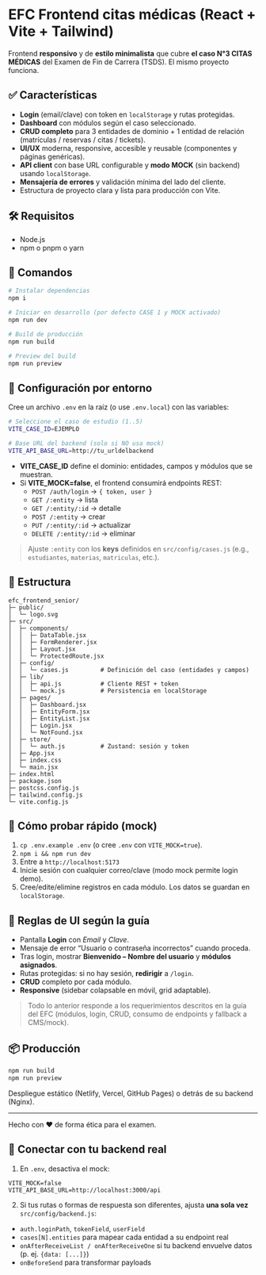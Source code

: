 # EFC Frontend citas médicas (React + Vite + Tailwind)

Frontend **responsivo** y de **estilo minimalista** que cubre **el caso N°3 CITAS MÉDICAS** del Examen de Fin de Carrera (TSDS).
El mismo proyecto funciona.

## ✅ Características

- **Login** (email/clave) con token en `localStorage` y rutas protegidas.
- **Dashboard** con módulos según el caso seleccionado.
- **CRUD completo** para 3 entidades de dominio + 1 entidad de relación (matrículas / reservas / citas / tickets).
- **UI/UX** moderna, responsive, accesible y reusable (componentes y páginas genéricas).
- **API client** con base URL configurable y **modo MOCK** (sin backend) usando `localStorage`.
- **Mensajería de errores** y validación mínima del lado del cliente.
- Estructura de proyecto clara y lista para producción con Vite.

## 🛠️ Requisitos

- Node.js
- npm o pnpm o yarn

## 🚀 Comandos

```bash
# Instalar dependencias
npm i

# Iniciar en desarrollo (por defecto CASE 1 y MOCK activado)
npm run dev

# Build de producción
npm run build

# Preview del build
npm run preview
```

## 🔧 Configuración por entorno

Cree un archivo `.env` en la raíz (o use `.env.local`) con las variables:

```bash
# Seleccione el caso de estudio (1..5)
VITE_CASE_ID=EJEMPLO

# Base URL del backend (solo si NO usa mock)
VITE_API_BASE_URL=http://tu_urldelbackend

```

- **VITE_CASE_ID** define el dominio: entidades, campos y módulos que se muestran.
- Si **VITE_MOCK=false**, el frontend consumirá endpoints REST:
  - `POST /auth/login`  → `{ token, user }`
  - `GET /:entity`      → lista
  - `GET /:entity/:id`  → detalle
  - `POST /:entity`     → crear
  - `PUT /:entity/:id`  → actualizar
  - `DELETE /:entity/:id` → eliminar

> Ajuste `:entity` con los **keys** definidos en `src/config/cases.js` (e.g., `estudiantes`, `materias`, `matriculas`, etc.).

## 🧩 Estructura

```
efc_frontend_senior/
├─ public/
│  └─ logo.svg
├─ src/
│  ├─ components/
│  │  ├─ DataTable.jsx
│  │  ├─ FormRenderer.jsx
│  │  ├─ Layout.jsx
│  │  └─ ProtectedRoute.jsx
│  ├─ config/
│  │  └─ cases.js         # Definición del caso (entidades y campos)
│  ├─ lib/
│  │  ├─ api.js           # Cliente REST + token 
│  │  └─ mock.js          # Persistencia en localStorage
│  ├─ pages/
│  │  ├─ Dashboard.jsx
│  │  ├─ EntityForm.jsx
│  │  ├─ EntityList.jsx
│  │  ├─ Login.jsx
│  │  └─ NotFound.jsx
│  ├─ store/
│  │  └─ auth.js          # Zustand: sesión y token
│  ├─ App.jsx
│  ├─ index.css
│  └─ main.jsx
├─ index.html
├─ package.json
├─ postcss.config.js
├─ tailwind.config.js
└─ vite.config.js
```

## 🧪 Cómo probar rápido (mock)

1. `cp .env.example .env` (o cree `.env` con `VITE_MOCK=true`).
2. `npm i && npm run dev`
3. Entre a `http://localhost:5173`
4. Inicie sesión con cualquier correo/clave (modo mock permite login demo).
5. Cree/edite/elimine registros en cada módulo. Los datos se guardan en `localStorage`.

## 🔐 Reglas de UI según la guía

- Pantalla **Login** con *Email* y *Clave*.
- Mensaje de error “Usuario o contraseña incorrectos” cuando proceda.
- Tras login, mostrar **Bienvenido – Nombre del usuario** y **módulos asignados**.
- Rutas protegidas: si no hay sesión, **redirigir** a `/login`.
- **CRUD** completo por cada módulo.
- **Responsive** (sidebar colapsable en móvil, grid adaptable).

> Todo lo anterior responde a los requerimientos descritos en la guía del EFC (módulos, login, CRUD, consumo de endpoints y fallback a CMS/mock).

## 📦 Producción

```bash
npm run build
npm run preview
```

Despliegue estático (Netlify, Vercel, GitHub Pages) o detrás de su backend (Nginx).

---

Hecho con ❤️ de forma ética para el examen.


## 🔌 Conectar con tu backend real

1) En `.env`, desactiva el mock:
```
VITE_MOCK=false
VITE_API_BASE_URL=http://localhost:3000/api
```
2) Si tus rutas o formas de respuesta son diferentes, ajusta **una sola vez** `src/config/backend.js`:
- `auth.loginPath`, `tokenField`, `userField`
- `cases[N].entities` para mapear cada entidad a su endpoint real
- `onAfterReceiveList / onAfterReceiveOne` si tu backend envuelve datos (p. ej. `{data: [...]}`)
- `onBeforeSend` para transformar payloads
